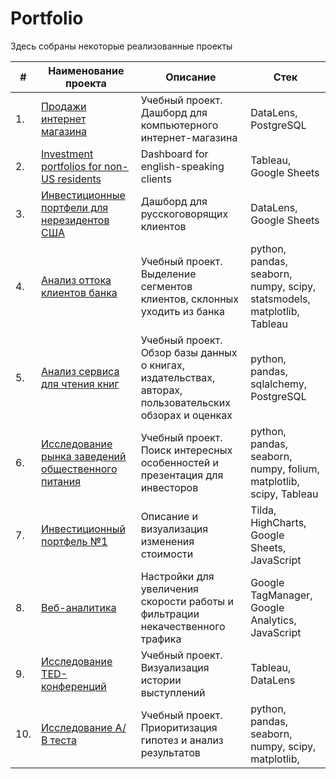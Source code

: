 # Portfolio

Здесь собраны некоторые реализованные проекты

| #    | Наименование проекта                | Описание                                                     | Стек                                                         |
| ---- | ------------------------------------------------------------ | ------------------------------------------------------------ | ------------------------------------------------------------ |
| 1.   | [Продажи интернет магазина](https://datalens.yandex/sobjbq3gy554e) | Учебный проект. <br/>Дашборд для компьютерного интернет-магазина | DataLens, PostgreSQL |
| 2.   | [Investment portfolios for non-US residents](https://public.tableau.com/app/profile/alex.slobodskoj/viz/Investmentportfoliosfornon-USresidents/portfolios) | Dashboard for english-speaking clients | Tableau, Google Sheets |
| 3.   | [Инвестиционные портфели для нерезидентов США](https://datalens.yandex/ifh6gonzmke44) | Дашборд для русскоговорящих клиентов | DataLens, Google Sheets |
| 4.   | [Анализ оттока клиентов банка](https://github.com/AlexSlobodskoj/Portfolio/tree/main/Bank_Churn) | Учебный проект. <br/>Выделение сегментов клиентов, склонных уходить из банка | python, pandas, seaborn, numpy, scipy, statsmodels, matplotlib, Tableau |
| 5.   | [Анализ сервиса для чтения книг](https://github.com/AlexSlobodskoj/Portfolio/tree/main/Book_Service) | Учебный проект. <br/>Обзор базы данных о книгах, издательствах, авторах, пользовательских обзорах и оценках | python, pandas, sqlalchemy, PostgreSQL |
| 6.   | [Исследование рынка заведений общественного питания](https://github.com/AlexSlobodskoj/Projects/tree/main/Food_places_Moscow) | Учебный проект. <br/>Поиск интересных особенностей и презентация для инвесторов | python, pandas, seaborn, numpy, folium, matplotlib, scipy, Tableau |
| 7.   | [Инвестиционный портфель №1](https://invest-adviser.com/investments/portfolio1) | Описание и визуализация изменения стоимости | Tilda, HighCharts, Google Sheets, JavaScript |
| 8.   | [Веб-аналитика](https://github.com/AlexSlobodskoj/Projects/tree/main/TagManager) | Настройки для увеличения скорости работы и фильтрации некачественного трафика | Google TagManager, Google Analytics, JavaScript |
| 9.   | [Исследование TED-конференций](https://github.com/AlexSlobodskoj/Portfolio/tree/main/Tableau_TED_Conf) | Учебный проект. <br/>Визуализация истории выступлений | Tableau, DataLens |
| 10.  | [Исследование А/В теста](https://github.com/AlexSlobodskoj/Portfolio/tree/main/Hypothesis_AB-test) | Учебный проект. <br/>Приоритизация гипотез и анализ результатов | python, pandas, seaborn, numpy, scipy, matplotlib, |
